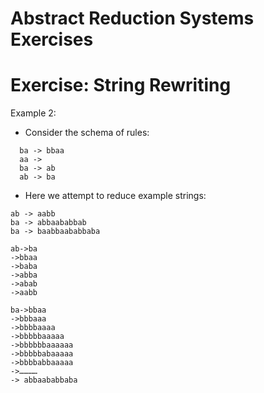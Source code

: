 # Abstract Reduction Systems Exercises
# Exercise: String Rewriting

Example 2: 
- Consider the schema of rules:

```
  ba -> bbaa											
  aa ->												
  ba -> ab													
  ab -> ba												
```

- Here we attempt to reduce example strings:

```
ab -> aabb
ba -> abbaababbab
ba -> baabbaababbaba
```

```
ab->ba
->bbaa
->baba
->abba
->abab
->aabb
```
```
ba->bbaa
->bbbaaa
->bbbbaaaa
->bbbbbaaaaa
->bbbbbbaaaaaa
->bbbbbabaaaaa
->bbbbabbaaaaa
->…………
-> abbaababbaba
```


													
